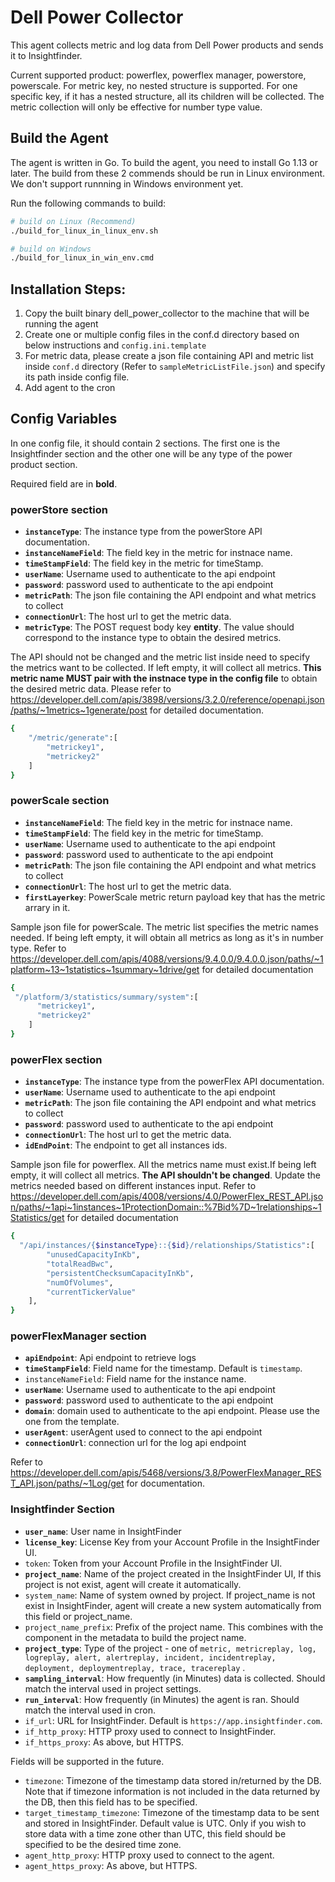 # Dell Power Collector

This agent collects metric and log data from Dell Power products and sends it to Insightfinder.

Current supported product: powerflex, powerflex manager, powerstore, powerscale. For metric key, no nested structure is supported. For one specific key, if it has a nested structure, all its children will be collected. The metric collection will only be effective for number type value.

## Build the Agent

The agent is written in Go. To build the agent, you need to install Go 1.13 or later. The build from these 2 commends should be run in Linux environment. We don't support runnning in Windows environment yet. 

Run the following commands to build:
```bash
# build on Linux (Recommend)
./build_for_linux_in_linux_env.sh

# build on Windows
./build_for_linux_in_win_env.cmd
```

## Installation Steps:

1. Copy the built binary dell_power_collector to the machine that will be running the agent
1. Create one or multiple config files in the conf.d directory based on below instructions and `config.ini.template`
1. For metric data, please create a json file containing API and metric list inside `conf.d` directory (Refer to `sampleMetricListFile.json`) and specify its path inside config file.
1. Add agent to the cron

## Config Variables
In one config file, it should contain 2 sections. The first one is the Insightfinder section and the other one will be any type of the power product section.

Required field are in **bold**.
### powerStore section
* **`instanceType`**:  The instance type from the powerStore API documentation.
* **`instanceNameField`**:  The field key in the metric for instnace name.
* **`timeStampField`**:  The field key in the metric for timeStamp.
* **`userName`**: Username used to authenticate to the api endpoint
* **`password`**: password used to authenticate to the api endpoint
* **`metricPath`**: The json file containing the API endpoint and what metrics to collect
* **`connectionUrl`**: The host url to get the metric data.
* **`metricType`**: The POST request body key **entity**. The value should correspond to the instance type to obtain the desired metrics.

The API should not be changed and the metric list inside need to specify the metrics want to be collected. If left empty, it will collect all metrics. **This metric name MUST pair with the instnace type in the config file** to obtain the desired metric data. Please refer to https://developer.dell.com/apis/3898/versions/3.2.0/reference/openapi.json/paths/~1metrics~1generate/post for detailed documentation.
```bash
{
    "/metric/generate":[
        "metrickey1",
        "metrickey2"
    ]
}
```

### powerScale section
* **`instanceNameField`**:  The field key in the metric for instnace name.
* **`timeStampField`**:  The field key in the metric for timeStamp.
* **`userName`**: Username used to authenticate to the api endpoint
* **`password`**: password used to authenticate to the api endpoint
* **`metricPath`**: The json file containing the API endpoint and what metrics to collect
* **`connectionUrl`**: The host url to get the metric data.
* **`firstLayerkey`**: PowerScale metric return payload key that has the metric arrary in it.

Sample json file for powerScale. The metric list specifies the metric names needed. If being left empty, it will obtain all metrics as long as it's in number type. Refer to https://developer.dell.com/apis/4088/versions/9.4.0.0/9.4.0.0.json/paths/~1platform~13~1statistics~1summary~1drive/get for detailed documentation
```bash
{
 "/platform/3/statistics/summary/system":[
      "metrickey1",
      "metrickey2"
    ]
}
```
### powerFlex section

* **`instanceType`**:  The instance type from the powerFlex API documentation.
* **`userName`**: Username used to authenticate to the api endpoint
* **`metricPath`**: The json file containing the API endpoint and what metrics to collect
* **`password`**: password used to authenticate to the api endpoint
* **`connectionUrl`**: The host url to get the metric data.
* **`idEndPoint`**: The endpoint to get all instances ids.

Sample json file for powerflex. All the metrics name must exist.If being left empty, it will collect all metrics. **The API shouldn't be changed**. Update the metrics needed based on different instances input. Refer to https://developer.dell.com/apis/4008/versions/4.0/PowerFlex_REST_API.json/paths/~1api~1instances~1ProtectionDomain::%7Bid%7D~1relationships~1Statistics/get for detailed documentation
```bash
{
  "/api/instances/{$instanceType}::{$id}/relationships/Statistics":[
        "unusedCapacityInKb",
        "totalReadBwc",
        "persistentChecksumCapacityInKb",
        "numOfVolumes",
        "currentTickerValue"
    ],
}
```

### powerFlexManager section

* **`apiEndpoint`**: Api endpoint to retrieve logs
* **`timeStampField`**: Field name for the timestamp. Default is `timestamp`.
* `instanceNameField`: Field name for the instance name.
* **`userName`**: Username used to authenticate to the api endpoint
* **`password`**: password used to authenticate to the api endpoint
* **`domain`**: domain used to authenticate to the api endpoint. Please use the one from the template.
* **`userAgent`**: userAgent used to connect to the api endpoint
* **`connectionUrl`**: connection url for the log api endpoint

Refer to https://developer.dell.com/apis/5468/versions/3.8/PowerFlexManager_REST_API.json/paths/~1Log/get for documentation.

### Insightfinder Section

* **`user_name`**: User name in InsightFinder
* **`license_key`**: License Key from your Account Profile in the InsightFinder UI.
* `token`: Token from your Account Profile in the InsightFinder UI.
* **`project_name`**: Name of the project created in the InsightFinder UI, If this project is not exist, agent will
  create it automatically.
* `system_name`: Name of system owned by project. If project_name is not exist in InsightFinder, agent will create a new
  system automatically from this field or project_name.
* `project_name_prefix`: Prefix of the project name. This combines with the component in the metadata to build the
  project name.
* **`project_type`**: Type of the project - one
  of `metric, metricreplay, log, logreplay, alert, alertreplay, incident, incidentreplay, deployment, deploymentreplay, trace, tracereplay`
  .
* **`sampling_interval`**: How frequently (in Minutes) data is collected. Should match the interval used in project
  settings.
* **`run_interval`**: How frequently (in Minutes) the agent is ran. Should match the interval used in cron.
* `if_url`: URL for InsightFinder. Default is `https://app.insightfinder.com`.
* `if_http_proxy`: HTTP proxy used to connect to InsightFinder.
* `if_https_proxy`: As above, but HTTPS.

Fields will be supported in the future.

* `timezone`: Timezone of the timestamp data stored in/returned by the DB. Note that if timezone information is not
  included in the data returned by the DB, then this field has to be specified.
* `target_timestamp_timezone`: Timezone of the timestamp data to be sent and stored in InsightFinder. Default value is
  UTC. Only if you wish to store data with a time zone other than UTC, this field should be specified to be the desired
  time zone.
* `agent_http_proxy`: HTTP proxy used to connect to the agent.
* `agent_https_proxy`: As above, but HTTPS.


